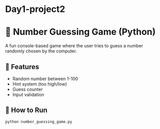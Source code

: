 # Day1-project2
# 🎯 Number Guessing Game (Python)

A fun console-based game where the user tries to guess a number randomly chosen by the computer.

## 🚀 Features
- Random number between 1-100
- Hint system (too high/low)
- Guess counter
- Input validation

## 📂 How to Run
```bash
python number_guessing_game.py
